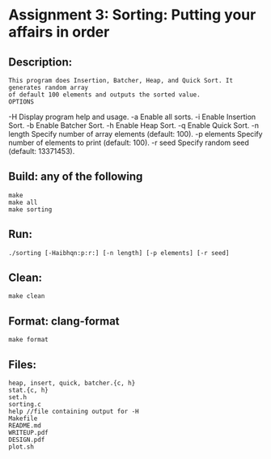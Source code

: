 # Assignment 3: Sorting: Putting your affairs in order

## Description:
	This program does Insertion, Batcher, Heap, and Quick Sort. It generates random array
	of default 100 elements and outputs the sorted value.
	OPTIONS
   -H              Display program help and usage.
   -a              Enable all sorts.
   -i              Enable Insertion Sort.
   -b              Enable Batcher Sort.
   -h              Enable Heap Sort.
   -q              Enable Quick Sort.
   -n length       Specify number of array elements (default: 100).
   -p elements     Specify number of elements to print (default: 100).
   -r seed         Specify random seed (default: 13371453).

## Build: any of the following
	make
	make all
	make sorting
## Run:
	./sorting [-Haibhqn:p:r:] [-n length] [-p elements] [-r seed]

## Clean:
	make clean

## Format: clang-format
	make format

## Files:
	heap, insert, quick, batcher.{c, h}
	stat.{c, h}
	set.h
	sorting.c
	help //file containing output for -H
	Makefile
	README.md
	WRITEUP.pdf
	DESIGN.pdf
	plot.sh
